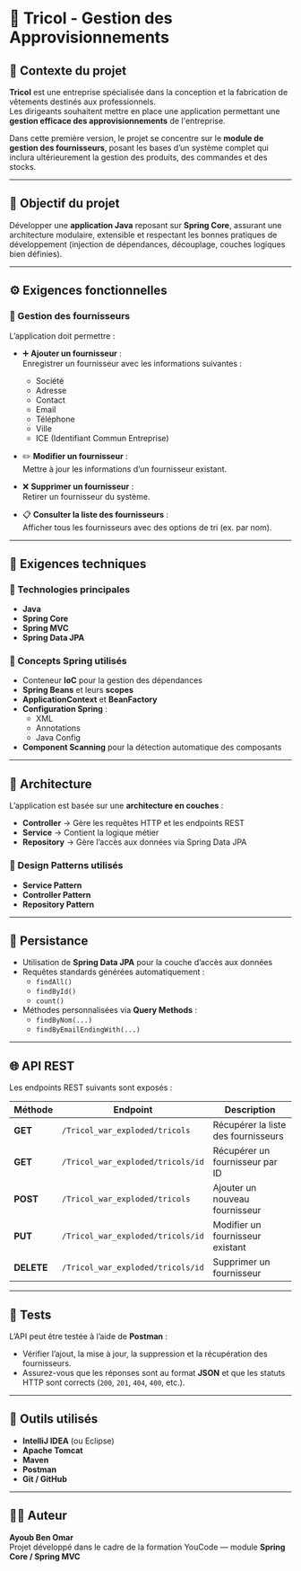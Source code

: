 # 🧵 Tricol - Gestion des Approvisionnements

## 🏢 Contexte du projet

**Tricol** est une entreprise spécialisée dans la conception et la fabrication de vêtements destinés aux professionnels.  
Les dirigeants souhaitent mettre en place une application permettant une **gestion efficace des approvisionnements** de l'entreprise.

Dans cette première version, le projet se concentre sur le **module de gestion des fournisseurs**, posant les bases d’un système complet qui inclura ultérieurement la gestion des produits, des commandes et des stocks.

---

## 🎯 Objectif du projet

Développer une **application Java** reposant sur **Spring Core**, assurant une architecture modulaire, extensible et respectant les bonnes pratiques de développement (injection de dépendances, découplage, couches logiques bien définies).

---

## ⚙️ Exigences fonctionnelles

### 🧾 Gestion des fournisseurs
L’application doit permettre :

- ➕ **Ajouter un fournisseur** :  
  Enregistrer un fournisseur avec les informations suivantes :
    - Société
    - Adresse
    - Contact
    - Email
    - Téléphone
    - Ville
    - ICE (Identifiant Commun Entreprise)

- ✏️ **Modifier un fournisseur** :  
  Mettre à jour les informations d’un fournisseur existant.

- ❌ **Supprimer un fournisseur** :  
  Retirer un fournisseur du système.

- 📋 **Consulter la liste des fournisseurs** :  
  Afficher tous les fournisseurs avec des options de tri (ex. par nom).

---

## 🧠 Exigences techniques

### 🧩 Technologies principales
- **Java**
- **Spring Core**
- **Spring MVC**
- **Spring Data JPA**

### 🧱 Concepts Spring utilisés
- Conteneur **IoC** pour la gestion des dépendances
- **Spring Beans** et leurs **scopes**
- **ApplicationContext** et **BeanFactory**
- **Configuration Spring** :
    - XML
    - Annotations
    - Java Config
- **Component Scanning** pour la détection automatique des composants

---

## 🧩 Architecture

L’application est basée sur une **architecture en couches** :

- **Controller** → Gère les requêtes HTTP et les endpoints REST
- **Service** → Contient la logique métier
- **Repository** → Gère l’accès aux données via Spring Data JPA

### 🔁 Design Patterns utilisés
- **Service Pattern**
- **Controller Pattern**
- **Repository Pattern**

---

## 💾 Persistance

- Utilisation de **Spring Data JPA** pour la couche d’accès aux données
- Requêtes standards générées automatiquement :
    - `findAll()`
    - `findById()`
    - `count()`
- Méthodes personnalisées via **Query Methods** :
    - `findByNom(...)`
    - `findByEmailEndingWith(...)`

---

## 🌐 API REST

Les endpoints REST suivants sont exposés :

| Méthode | Endpoint                          | Description |
|----------|-----------------------------------|-------------|
| **GET** | `/Tricol_war_exploded/tricols`    | Récupérer la liste des fournisseurs |
| **GET** | `/Tricol_war_exploded/tricols/id` | Récupérer un fournisseur par ID |
| **POST** | `/Tricol_war_exploded/tricols`              | Ajouter un nouveau fournisseur |
| **PUT** | `/Tricol_war_exploded/tricols/id`         | Modifier un fournisseur existant |
| **DELETE** | `/Tricol_war_exploded/tricols/id`         | Supprimer un fournisseur |

---

## 🧪 Tests

L’API peut être testée à l’aide de **Postman** :

- Vérifier l’ajout, la mise à jour, la suppression et la récupération des fournisseurs.
- Assurez-vous que les réponses sont au format **JSON** et que les statuts HTTP sont corrects (`200`, `201`, `404`, `400`, etc.).

---

## 🧰 Outils utilisés

- **IntelliJ IDEA** (ou Eclipse)
- **Apache Tomcat**
- **Maven**
- **Postman**
- **Git / GitHub**

---

## 👨‍💻 Auteur

**Ayoub Ben Omar**  
Projet développé dans le cadre de la formation YouCode — module **Spring Core / Spring MVC**
